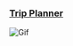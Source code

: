 ### [Trip Planner](christian-vavuris.github.io/trip-planner/)

![Gif](https://github.com/Christian-Vavuris/Trip-Planner/blob/readme/gif/assets/images/Vacation.gif)
